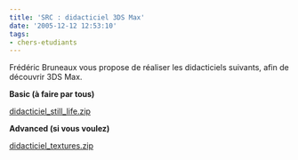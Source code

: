 ```yaml
---
title: 'SRC : didacticiel 3DS Max'
date: '2005-12-12 12:53:10'
tags:
- chers-etudiants
---
```


Frédéric Bruneaux vous propose de réaliser les didacticiels suivants, afin de découvrir 3DS Max.


**Basic (à faire par tous)**


[didacticiel_still_life.zip](wp-content/upload/didacticiel_still_life.zip)



**Advanced (si vous voulez)**


[didacticiel_textures.zip](wp-content/upload/didacticiel_textures.zip)
